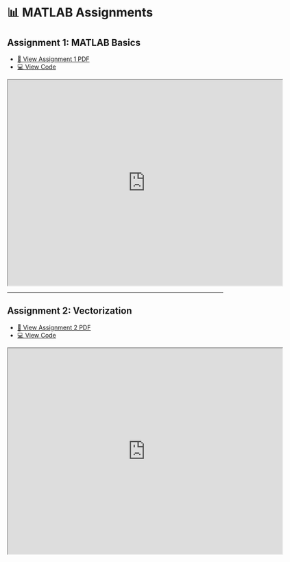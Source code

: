 # 📊 MATLAB Assignments

## Assignment 1: MATLAB Basics
- [📄 View Assignment 1 PDF](./Assignment%201.pdf)
- [💻 View Code](./Assignment1.m)

<iframe src="https://drive.google.com/file/d/ASSIGNMENT1_FILE_ID/preview" width="640" height="480"></iframe>

---

## Assignment 2: Vectorization
- [📄 View Assignment 2 PDF](./Assignment%202.pdf)
- [💻 View Code](./Assignment2.m)

<iframe src="https://drive.google.com/file/d/ASSIGNMENT2_FILE_ID/preview" width="640" height="480"></iframe>

